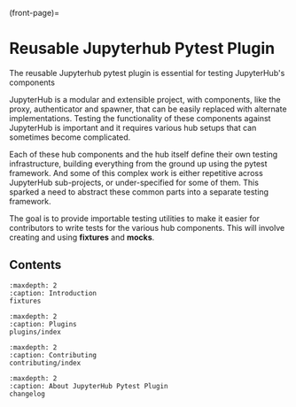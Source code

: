 (front-page)=

# Reusable Jupyterhub Pytest Plugin

The reusable Jupyterhub pytest plugin is essential for testing JupyterHub's components

JupyterHub is a modular and extensible project, with components, like the proxy, authenticator and spawner, that can be easily replaced with alternate implementations. Testing the functionality of these components against JupyterHub is important and it requires various hub setups that can sometimes become complicated.

Each of these hub components and the hub itself define their own testing infrastructure, building everything from the ground up using the pytest framework. And some of this complex work is either repetitive across JupyterHub sub-projects, or under-specified for some of them. This sparked a need to abstract these common parts into a separate testing framework.

The goal is to provide importable testing utilities to make it easier for contributors to write tests for the various hub components. This will involve creating and using **fixtures** and **mocks**.

## Contents

```{toctree}
:maxdepth: 2
:caption: Introduction
fixtures
```

```{toctree}
:maxdepth: 2
:caption: Plugins
plugins/index
```

```{toctree}
:maxdepth: 2
:caption: Contributing
contributing/index
```

```{toctree}
:maxdepth: 2
:caption: About JupyterHub Pytest Plugin
changelog
```

<!-- testing -->
<!-- packaging -->
<!-- misc -->
